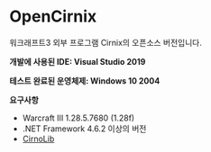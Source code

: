 # OpenCirnix
워크래프트3 외부 프로그램 Cirnix의 오픈소스 버전입니다.

**개발에 사용된 IDE: Visual Studio 2019**

**테스트 완료된 운영체제: Windows 10 2004**

**요구사항**
- Warcraft III 1.28.5.7680 (1.28f)
- .NET Framework 4.6.2 이상의 버전
- [CirnoLib](https://github.com/AnDooooo1/CirnoLib.git)
